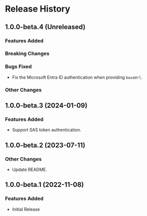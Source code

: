 # Release History

## 1.0.0-beta.4 (Unreleased)

### Features Added

### Breaking Changes

### Bugs Fixed

- Fix the Microsoft Entra ID authentication when providing `baseUrl`.

### Other Changes

## 1.0.0-beta.3 (2024-01-09)

### Features Added

- Support SAS token authentication.

## 1.0.0-beta.2 (2023-07-11)

### Other Changes

- Update README.

## 1.0.0-beta.1 (2022-11-08)

### Features Added

- Initial Release
